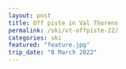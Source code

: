 ```yaml
---
layout: post
title: Off piste in Val Thorens
permalink: /ski/vt-offpiste-22/
categories: ski
featured: "feature.jpg"
trip_date: "8 March 2022"
---
```

